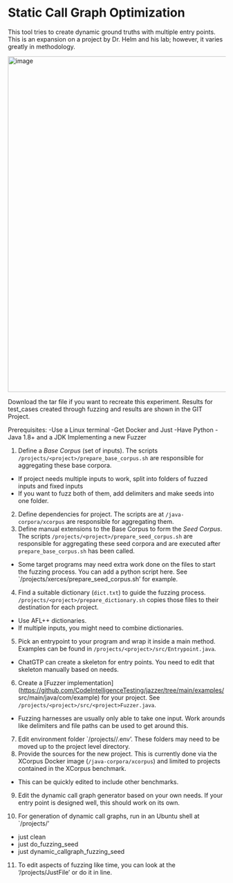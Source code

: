 # Static Call Graph Optimization

This tool tries to create dynamic ground truths with multiple entry points. This is an expansion on a project by Dr. Helm and his lab; however, it varies greatly in methodology.

<img width="1972" height="776" alt="image" src="https://github.com/user-attachments/assets/d96e6119-3919-497e-8a51-67fbcb3ab5c9" />

Download the tar file if you want to recreate this experiment. Results for test_cases created through fuzzing and results are shown in the GIT Project.

Prerequisites:
-Use a Linux terminal
-Get Docker and Just
-Have Python
-Java 1.8+ and a JDK
Implementing a new Fuzzer
1) Define a *Base Corpus* (set of inputs). The scripts 
`/projects/<project>/prepare_base_corpus.sh` are responsible for 
aggregating these base corpora.
- If project needs multiple inputs to work, split into folders of fuzzed 
inputs and fixed inputs
- If you want to fuzz both of them, add delimiters and make seeds into 
one folder.
2) Define dependencies for project. The scripts are at 
`/java-corpora/xcorpus` are responsible for aggregating them.
3) Define manual extensions to the Base Corpus to form the *Seed Corpus*. 
The scripts `/projects/<project>/prepare_seed_corpus.sh` are responsible 
for aggregating these seed corpora and are executed after 
`prepare_base_corpus.sh` has been called.
- Some target programs may need extra work done on the files to start
the fuzzing process. You can add a python script here. See 
`/projects/xerces/prepare_seed_corpus.sh’ for example.
4) Find a suitable dictionary (`dict.txt`) to guide the fuzzing process. 
`/projects/<project>/prepare_dictionary.sh` copies those files to their 
destination for each project.
- Use AFL++ dictionaries.
- If multiple inputs, you might need to combine dictionaries.
5) Pick an entrypoint to your program and wrap it inside a main method. 
Examples can be found in `/projects/<project>/src/Entrypoint.java`.
- ChatGTP can create a skeleton for entry points. You need to edit that
skeleton manually based on needs.
6) Create a [Fuzzer implementation]
(https://github.com/CodeIntelligenceTesting/jazzer/tree/main/examples/
src/main/java/com/example) for your project. See 
`/projects/<project>/src/<project>Fuzzer.java`.
- Fuzzing harnesses are usually only able to take one input. Work 
arounds like delimiters and file paths can be used to get around this.
7) Edit environment folder `/projects/<project>/.env’. These folders may 
need to be moved up to the project level directory.
8) Provide the sources for the new project. This is currently done via the 
XCorpus Docker image (`/java-corpora/xcorpus`) and limited to projects 
contained in the XCorpus benchmark.
- This can be quickly edited to include other benchmarks.
9) Edit the dynamic call graph generator based on your own needs. If your 
entry point is designed well, this should work on its own.



10) For generation of dynamic call graphs, run in an Ubuntu shell at 
`/projects/<project>’
- just clean
- just do_fuzzing_seed
- just dynamic_callgraph_fuzzing_seed
11) To edit aspects of fuzzing like time, you can look at the 
‘/projects/JustFile’ or do it in line.
